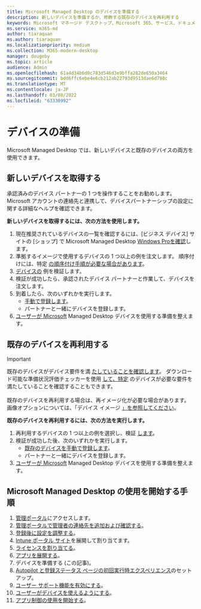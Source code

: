```yaml
---
title: Microsoft Managed Desktop のデバイスを準備する
description: 新しいデバイスを準備するか、修飾する既存のデバイスを再利用する
keywords: Microsoft マネージド デスクトップ、Microsoft 365、サービス、ドキュメント
ms.service: m365-md
author: tiaraquan
ms.author: tiaraquan
ms.localizationpriority: medium
ms.collection: M365-modern-desktop
manager: dougeby
ms.topic: article
audience: Admin
ms.openlocfilehash: 61a4d34b6d0c783d546d3e9bffa282de650a3464
ms.sourcegitcommit: bdd6ffc6ebe4e6cb212ab22793d9513dae6d798c
ms.translationtype: MT
ms.contentlocale: ja-JP
ms.lasthandoff: 03/08/2022
ms.locfileid: "63330992"
---
```

# <a name="prepare-devices"></a>デバイスの準備

Microsoft Managed Desktop では、新しいデバイスと既存のデバイスの両方を使用できます。

## <a name="obtain-new-devices"></a>新しいデバイスを取得する

承認済みのデバイス パートナーの 1 つを操作することをお勧めします。 Microsoft アカウントの連絡先と連携して、デバイスパートナーシップの設定に関する詳細なヘルプを確認できます。

**新しいデバイスを取得するには、次の方法を使用します。**

1. 現在推奨されているデバイスの一覧を確認するには、[ビジネス デバイス] サイトの [ショップ] で Microsoft Managed Desktop [Windows Proを確認](https://www.microsoft.com/windows/business/devices)します。
1. 準拠するイメージで使用するデバイスの 1 つ以上の例を注文します。 順序付けには、特定 [の順序付け手順が必要な場合があります](../service-description/device-images.md)。
1. [デバイスの](validate-device.md) 例を検証します。
1. 検証が成功したら、承認されたデバイス パートナーと作業して、デバイスを注文します。
1. 到着したら、次のいずれかを実行します。
    - [手動で登録します](manual-registration.md)。
    - パートナーと一緒にデバイスを登録します。
1. [ユーザーが Microsoft](get-started-devices.md) Managed Desktop デバイスを使用する準備を整えます。

## <a name="reuse-existing-devices"></a>既存のデバイスを再利用する

> [!IMPORTANT]
>既存のデバイスがデバイス要件を満 [たしていることを確認します](../service-description/device-requirements.md)。 ダウンロード可能な準備状況評価チェッカーを使用 [して、特定](../get-ready/readiness-assessment-downloadable.md) のデバイスが必要な要件を満たしていることを確認することもできます。 <br><br>既存のデバイスを再利用する場合は、再イメージ化が必要な場合があります。 画像オプションについては、「デバイス イメージ [」を参照してください](../service-description/device-images.md)。

**既存のデバイスを再利用するには、次の方法を実行します。**

1. 再利用するデバイスの 1 つ以上の例を選択し、検証 [します](validate-device.md)。
1. 検証が成功した後、次のいずれかを実行します。
    - [既存のデバイスを手動で登録します](manual-registration-existing-devices.md)。
    - パートナーと一緒にデバイスを登録します。
1. [ユーザーが Microsoft](get-started-devices.md) Managed Desktop デバイスを使用する準備を整えます。

## <a name="steps-to-get-started-with-microsoft-managed-desktop"></a>Microsoft Managed Desktop の使用を開始する手順

1. [管理ポータル](access-admin-portal.md)にアクセスします。
1. [管理ポータルで管理者の連絡先を追加および確認する](add-admin-contacts.md)。
1. [登録後に設定を調整する](conditional-access.md)。
1. [Intune ポータル サイト](company-portal.md)を展開して割り当てます。
1. [ライセンスを割り当てる](assign-licenses.md)。
1. [アプリを展開する](deploy-apps.md)。
1. デバイスを準備する (この記事)。
1. [Autopilot と登録ステータス ページの初回実行時エクスペリエンス](esp-first-run.md)のセットアップ。
1. [ユーザー サポート機能を有効にする](enable-support.md)。
1. [ユーザーがデバイスを使えるようにする](get-started-devices.md)。
1. [アプリ制御の使用を開始する](get-started-app-control.md)。
